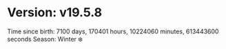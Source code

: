 # Version: v19.5.8
Time since birth: 7100 days, 170401 hours, 10224060 minutes, 613443600 seconds
Season: Winter ❄️
